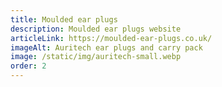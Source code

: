 ```yaml
---
title: Moulded ear plugs
description: Moulded ear plugs website
articleLink: https://moulded-ear-plugs.co.uk/
imageAlt: Auritech ear plugs and carry pack
image: /static/img/auritech-small.webp
order: 2
---
```

